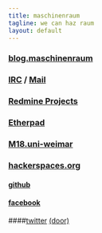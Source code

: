 ```yaml
---
title: maschinenraum
tagline: we can haz raum
layout: default
---
```


### [blog.maschinenraum](http://blog.maschinenraum.tk) 

### [IRC](irc://irc.freenode.org/maschinenraum) / [Mail](https://lists.subsignal.org/mailman/listinfo/feint)

### [Redmine Projects](http://m18.uni-weimar.de:1337/projects/)

### [Etherpad](http://m18.uni-weimar.de/pad/)

### [M18.uni-weimar](http://m18.uni-weimar.de/initiativen/maschinenraum)

### [hackerspaces.org](http://hackerspaces.org/wiki/Maschinenraum)

#### [github](https://github.com/maschinenraum)
#### [facebook](https://www.facebook.com/maschinenraum)

####[twitter](https://twitter.com/maschinenrauM18) [(door)](https://twitter.com/mr_door_status)

